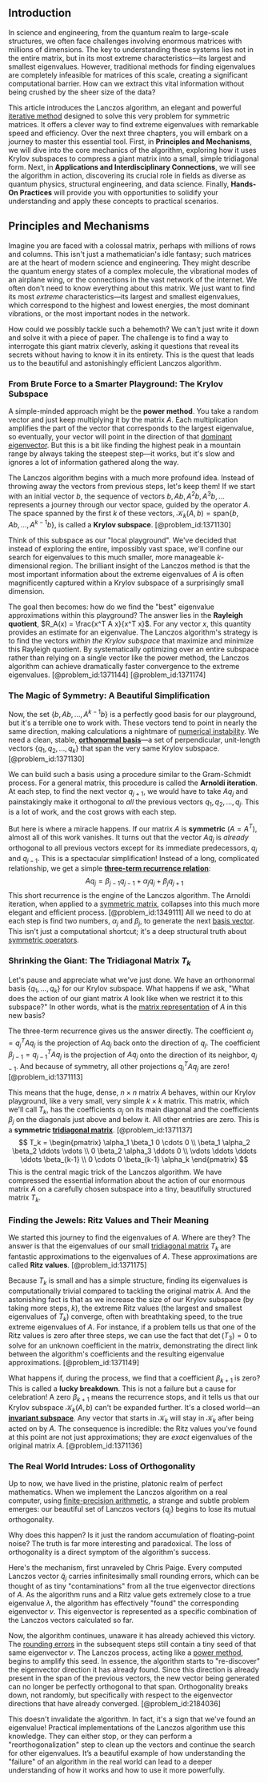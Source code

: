 ## Introduction
In science and engineering, from the quantum realm to large-scale structures, we often face challenges involving enormous matrices with millions of dimensions. The key to understanding these systems lies not in the entire matrix, but in its most extreme characteristics—its largest and smallest eigenvalues. However, traditional methods for finding eigenvalues are completely infeasible for matrices of this scale, creating a significant computational barrier. How can we extract this vital information without being crushed by the sheer size of the data?

This article introduces the Lanczos algorithm, an elegant and powerful [iterative method](@article_id:147247) designed to solve this very problem for symmetric matrices. It offers a clever way to find extreme eigenvalues with remarkable speed and efficiency. Over the next three chapters, you will embark on a journey to master this essential tool. First, in **Principles and Mechanisms**, we will dive into the core mechanics of the algorithm, exploring how it uses Krylov subspaces to compress a giant matrix into a small, simple tridiagonal form. Next, in **Applications and Interdisciplinary Connections**, we will see the algorithm in action, discovering its crucial role in fields as diverse as quantum physics, structural engineering, and data science. Finally, **Hands-On Practices** will provide you with opportunities to solidify your understanding and apply these concepts to practical scenarios.

## Principles and Mechanisms

Imagine you are faced with a colossal matrix, perhaps with millions of rows and columns. This isn't just a mathematician's idle fantasy; such matrices are at the heart of modern science and engineering. They might describe the quantum energy states of a complex molecule, the vibrational modes of an airplane wing, or the connections in the vast network of the internet. We often don't need to know everything about this matrix. We just want to find its most *extreme* characteristics—its largest and smallest eigenvalues, which correspond to the highest and lowest energies, the most dominant vibrations, or the most important nodes in the network.

How could we possibly tackle such a behemoth? We can't just write it down and solve it with a piece of paper. The challenge is to find a way to interrogate this giant matrix cleverly, asking it questions that reveal its secrets without having to know it in its entirety. This is the quest that leads us to the beautiful and astonishingly efficient Lanczos algorithm.

### From Brute Force to a Smarter Playground: The Krylov Subspace

A simple-minded approach might be the **power method**. You take a random vector and just keep multiplying it by the matrix $A$. Each multiplication amplifies the part of the vector that corresponds to the largest eigenvalue, so eventually, your vector will point in the direction of that [dominant eigenvector](@article_id:147516). But this is a bit like finding the highest peak in a mountain range by always taking the steepest step—it works, but it's slow and ignores a lot of information gathered along the way.

The Lanczos algorithm begins with a much more profound idea. Instead of throwing away the vectors from previous steps, let's keep them! If we start with an initial vector $b$, the sequence of vectors $b, Ab, A^2b, A^3b, \ldots$ represents a journey through our vector space, guided by the operator $A$. The space spanned by the first $k$ of these vectors, $\mathcal{K}_k(A, b) = \text{span}\{b, Ab, \ldots, A^{k-1}b\}$, is called a **Krylov subspace**. [@problem_id:1371130]

Think of this subspace as our "local playground". We've decided that instead of exploring the entire, impossibly vast space, we'll confine our search for eigenvalues to this much smaller, more manageable $k$-dimensional region. The brilliant insight of the Lanczos method is that the most important information about the extreme eigenvalues of $A$ is often magnificently captured within a Krylov subspace of a surprisingly small dimension.

The goal then becomes: how do we find the "best" eigenvalue approximations within this playground? The answer lies in the **Rayleigh quotient**, $R_A(x) = \frac{x^T A x}{x^T x}$. For any vector $x$, this quantity provides an estimate for an eigenvalue. The Lanczos algorithm's strategy is to find the vectors *within the Krylov subspace* that maximize and minimize this Rayleigh quotient. By systematically optimizing over an entire subspace rather than relying on a single vector like the power method, the Lanczos algorithm can achieve dramatically faster convergence to the extreme eigenvalues. [@problem_id:1371144] [@problem_id:1371174]

### The Magic of Symmetry: A Beautiful Simplification

Now, the set $\{b, Ab, \ldots, A^{k-1}b\}$ is a perfectly good basis for our playground, but it's a terrible one to work with. These vectors tend to point in nearly the same direction, making calculations a nightmare of [numerical instability](@article_id:136564). We need a clean, stable, **[orthonormal basis](@article_id:147285)**—a set of perpendicular, unit-length vectors $\{q_1, q_2, \ldots, q_k\}$ that span the very same Krylov subspace. [@problem_id:1371130]

We can build such a basis using a procedure similar to the Gram-Schmidt process. For a general matrix, this procedure is called the **Arnoldi iteration**. At each step, to find the next vector $q_{j+1}$, we would have to take $Aq_j$ and painstakingly make it orthogonal to *all* the previous vectors $q_1, q_2, \ldots, q_j$. This is a lot of work, and the cost grows with each step.

But here is where a miracle happens. If our matrix $A$ is **symmetric** ($A = A^T$), almost all of this work vanishes. It turns out that the vector $Aq_j$ is *already* orthogonal to all previous vectors except for its immediate predecessors, $q_j$ and $q_{j-1}$. This is a spectacular simplification! Instead of a long, complicated relationship, we get a simple **[three-term recurrence relation](@article_id:176351)**:
$$
A q_j = \beta_{j-1} q_{j-1} + \alpha_j q_j + \beta_j q_{j+1}
$$
This short recurrence is the engine of the Lanczos algorithm. The Arnoldi iteration, when applied to a [symmetric matrix](@article_id:142636), collapses into this much more elegant and efficient process. [@problem_id:1349111] All we need to do at each step is find two numbers, $\alpha_j$ and $\beta_j$, to generate the next [basis vector](@article_id:199052). This isn't just a computational shortcut; it's a deep structural truth about [symmetric operators](@article_id:271995).

### Shrinking the Giant: The Tridiagonal Matrix $T_k$

Let's pause and appreciate what we've just done. We have an orthonormal basis $\{q_1, \ldots, q_k\}$ for our Krylov subspace. What happens if we ask, "What does the action of our giant matrix $A$ look like when we restrict it to this subspace?" In other words, what is the [matrix representation](@article_id:142957) of $A$ in this new basis?

The three-term recurrence gives us the answer directly. The coefficient $\alpha_j = q_j^T A q_j$ is the projection of $Aq_j$ back onto the direction of $q_j$. The coefficient $\beta_{j-1} = q_{j-1}^T A q_j$ is the projection of $Aq_j$ onto the direction of its neighbor, $q_{j-1}$. And because of symmetry, all other projections $q_i^T A q_j$ are zero! [@problem_id:1371113]

This means that the huge, dense, $n \times n$ matrix $A$ behaves, within our Krylov playground, like a very small, very simple $k \times k$ matrix. This matrix, which we'll call $T_k$, has the coefficients $\alpha_j$ on its main diagonal and the coefficients $\beta_j$ on the diagonals just above and below it. All other entries are zero. This is a **symmetric [tridiagonal matrix](@article_id:138335)**. [@problem_id:1371137]
$$
T_k = \begin{pmatrix}
\alpha_1  \beta_1  0  \cdots  0 \\
\beta_1  \alpha_2  \beta_2  \ddots  \vdots \\
0  \beta_2  \alpha_3  \ddots  0 \\
\vdots  \ddots  \ddots  \ddots  \beta_{k-1} \\
0  \cdots  0  \beta_{k-1}  \alpha_k
\end{pmatrix}
$$
This is the central magic trick of the Lanczos algorithm. We have compressed the essential information about the action of our enormous matrix $A$ on a carefully chosen subspace into a tiny, beautifully structured matrix $T_k$.

### Finding the Jewels: Ritz Values and Their Meaning

We started this journey to find the eigenvalues of $A$. Where are they? The answer is that the eigenvalues of our small [tridiagonal matrix](@article_id:138335) $T_k$ are fantastic approximations to the eigenvalues of $A$. These approximations are called **Ritz values**. [@problem_id:1371175]

Because $T_k$ is small and has a simple structure, finding its eigenvalues is computationally trivial compared to tackling the original matrix $A$. And the astonishing fact is that as we increase the size of our Krylov subspace (by taking more steps, $k$), the extreme Ritz values (the largest and smallest eigenvalues of $T_k$) converge, often with breathtaking speed, to the true extreme eigenvalues of $A$. For instance, if a problem tells us that one of the Ritz values is zero after three steps, we can use the fact that $\det(T_3)=0$ to solve for an unknown coefficient in the matrix, demonstrating the direct link between the algorithm's coefficients and the resulting eigenvalue approximations. [@problem_id:1371149]

What happens if, during the process, we find that a coefficient $\beta_{k+1}$ is zero? This is called a **lucky breakdown**. This is not a failure but a cause for celebration! A zero $\beta_{k+1}$ means the recurrence stops, and it tells us that our Krylov subspace $\mathcal{K}_k(A,b)$ can't be expanded further. It's a closed world—an **[invariant subspace](@article_id:136530)**. Any vector that starts in $\mathcal{K}_k$ will stay in $\mathcal{K}_k$ after being acted on by $A$. The consequence is incredible: the Ritz values you've found at this point are not just approximations; they are *exact* eigenvalues of the original matrix $A$. [@problem_id:1371136]

### The Real World Intrudes: Loss of Orthogonality

Up to now, we have lived in the pristine, platonic realm of perfect mathematics. When we implement the Lanczos algorithm on a real computer, using [finite-precision arithmetic](@article_id:637179), a strange and subtle problem emerges: our beautiful set of Lanczos vectors $\{q_j\}$ begins to lose its mutual orthogonality.

Why does this happen? Is it just the random accumulation of floating-point noise? The truth is far more interesting and paradoxical. The loss of orthogonality is a direct symptom of the algorithm's success.

Here's the mechanism, first unraveled by Chris Paige. Every computed Lanczos vector $\tilde{q}_j$ carries infinitesimally small rounding errors, which can be thought of as tiny "contaminations" from all the true eigenvector directions of $A$. As the algorithm runs and a Ritz value gets extremely close to a true eigenvalue $\lambda$, the algorithm has effectively "found" the corresponding eigenvector $v$. This eigenvector is represented as a specific combination of the Lanczos vectors calculated so far.

Now, the algorithm continues, unaware it has already achieved this victory. The [rounding errors](@article_id:143362) in the subsequent steps still contain a tiny seed of that same eigenvector $v$. The Lanczos process, acting like a [power method](@article_id:147527), begins to amplify this seed. In essence, the algorithm starts to "re-discover" the eigenvector direction it has already found. Since this direction is already present in the span of the previous vectors, the new vector being generated can no longer be perfectly orthogonal to that span. Orthogonality breaks down, not randomly, but specifically with respect to the eigenvector directions that have already converged. [@problem_id:2184036]

This doesn't invalidate the algorithm. In fact, it's a sign that we've found an eigenvalue! Practical implementations of the Lanczos algorithm use this knowledge. They can either stop, or they can perform a "reorthogonalization" step to clean up the vectors and continue the search for other eigenvalues. It’s a beautiful example of how understanding the "failure" of an algorithm in the real world can lead to a deeper understanding of how it works and how to use it more powerfully.
